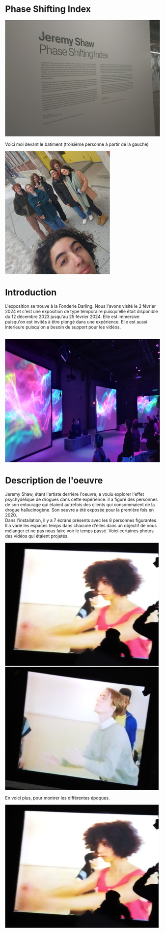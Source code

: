# Phase Shifting Index

![photo](media/affiche_expo.jpg)


Voici moi devant le batiment (troisième personne à partir de la gauche)

<img src="media/photo_moi_devant.jpg" with="300" height="400"/>

# Introduction

L'exposition se trouve à la Fonderie Darling. Nous l'avons visité le 2 février 2024 et c'est une exposition
de type temporaire puisqu'elle était disponible du 12 décembre 2023 jusqu'au 25 février 2024. Elle est immersive puisqu'on
est invités à être plongé dans une expérience. Elle est aussi interieure puisqu'on a besoin de support pour les vidéos. <br/>
<br/>

<img src="media/phase_univers.jpg" width="650" height="400"/>

# **Description de l'oeuvre**

Jeremy Shaw, étant l'artiste derrière l'oeuvre, a voulu explorer l'effet psychydélique de drogues dans cette 
expérience. il a figuré des personnes de son entourage qui étaient autrefois des clients qui consommaient de la drogue 
hallucinogène. Son oeuvre a été exposée pour la première fois en 2020.<br/>
Dans l'installation, il y a 7 écrans présents avec les 8 personnes figurantes. Il a varié les espaces temps dans chacune d'elles dans 
un objectif de nous mélanger et ne pas nous faire voir le temps passé. Voici certaines photos des vidéos qui étaient projetés.

<img src="media/video_danse_dynamique.jpg" width="500" height="400" />                             <img src="media/video_danse_robot.jpg" width="500" height="400" /> <br/>

En voici plus, pour montrer les différentes époques.<br/> 

<img src="media/video_danse_dynamique.jpg" width="500" height="400" />  
